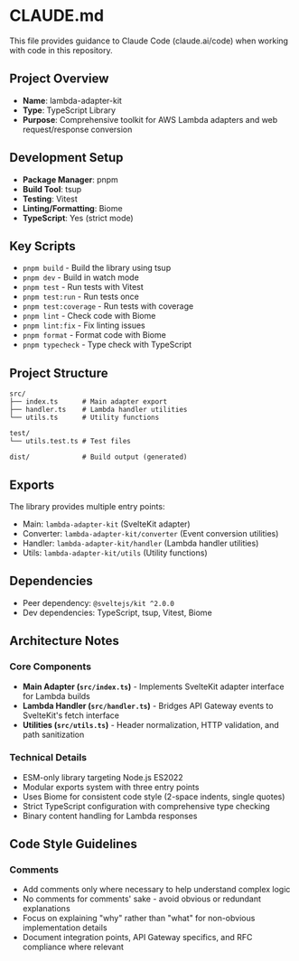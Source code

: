 # CLAUDE.md

This file provides guidance to Claude Code (claude.ai/code) when working with code in this repository.

## Project Overview

- **Name**: lambda-adapter-kit
- **Type**: TypeScript Library
- **Purpose**: Comprehensive toolkit for AWS Lambda adapters and web request/response conversion

## Development Setup

- **Package Manager**: pnpm
- **Build Tool**: tsup
- **Testing**: Vitest
- **Linting/Formatting**: Biome
- **TypeScript**: Yes (strict mode)

## Key Scripts

- `pnpm build` - Build the library using tsup
- `pnpm dev` - Build in watch mode
- `pnpm test` - Run tests with Vitest
- `pnpm test:run` - Run tests once
- `pnpm test:coverage` - Run tests with coverage
- `pnpm lint` - Check code with Biome
- `pnpm lint:fix` - Fix linting issues
- `pnpm format` - Format code with Biome
- `pnpm typecheck` - Type check with TypeScript

## Project Structure

```
src/
├── index.ts      # Main adapter export
├── handler.ts    # Lambda handler utilities
└── utils.ts      # Utility functions

test/
└── utils.test.ts # Test files

dist/             # Build output (generated)
```

## Exports

The library provides multiple entry points:

- Main: `lambda-adapter-kit` (SvelteKit adapter)
- Converter: `lambda-adapter-kit/converter` (Event conversion utilities)
- Handler: `lambda-adapter-kit/handler` (Lambda handler utilities)
- Utils: `lambda-adapter-kit/utils` (Utility functions)

## Dependencies

- Peer dependency: `@sveltejs/kit ^2.0.0`
- Dev dependencies: TypeScript, tsup, Vitest, Biome

## Architecture Notes

### Core Components

- **Main Adapter (`src/index.ts`)** - Implements SvelteKit adapter interface for Lambda builds
- **Lambda Handler (`src/handler.ts`)** - Bridges API Gateway events to SvelteKit's fetch interface
- **Utilities (`src/utils.ts`)** - Header normalization, HTTP validation, and path sanitization

### Technical Details

- ESM-only library targeting Node.js ES2022
- Modular exports system with three entry points
- Uses Biome for consistent code style (2-space indents, single quotes)
- Strict TypeScript configuration with comprehensive type checking
- Binary content handling for Lambda responses

## Code Style Guidelines

### Comments

- Add comments only where necessary to help understand complex logic
- No comments for comments' sake - avoid obvious or redundant explanations
- Focus on explaining "why" rather than "what" for non-obvious implementation details
- Document integration points, API Gateway specifics, and RFC compliance where relevant

